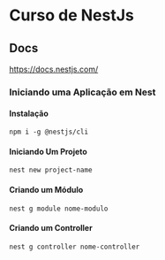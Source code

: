 # Curso de NestJs

## Docs

https://docs.nestjs.com/

### Iniciando uma Aplicação em Nest

#### Instalação

    npm i -g @nestjs/cli

#### Iniciando Um Projeto

    nest new project-name


#### Criando um Módulo

    nest g module nome-modulo



#### Criando um Controller

    nest g controller nome-controller    